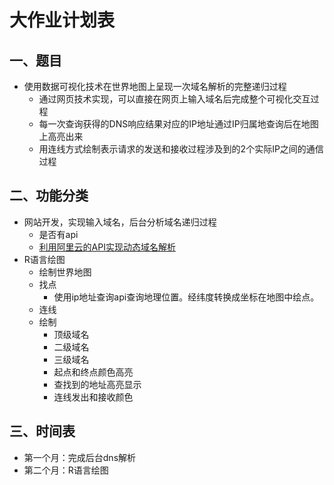 # 大作业计划表

## 一、题目

* 使用数据可视化技术在世界地图上呈现一次域名解析的完整递归过程
  * 通过网页技术实现，可以直接在网页上输入域名后完成整个可视化交互过程
  * 每一次查询获得的DNS响应结果对应的IP地址通过IP归属地查询后在地图上高亮出来
  * 用连线方式绘制表示请求的发送和接收过程涉及到的2个实际IP之间的通信过程

## 二、功能分类

* 网站开发，实现输入域名，后台分析域名递归过程
  * 是否有api
  * [利用阿里云的API实现动态域名解析](http://blog.csdn.net/jiyuxian/article/details/53762646)
* R语言绘图   
  * 绘制世界地图
  * 找点
    * 使用ip地址查询api查询地理位置。经纬度转换成坐标在地图中绘点。
  * 连线
  * 绘制
    * 顶级域名
    * 二级域名
    * 三级域名
    * 起点和终点颜色高亮
    * 查找到的地址高亮显示
    * 连线发出和接收颜色

## 三、时间表

* 第一个月：完成后台dns解析
* 第二个月：R语言绘图



